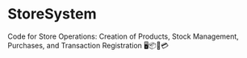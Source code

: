 # StoreSystem
Code for Store Operations: Creation of Products, Stock Management, Purchases, and Transaction Registration 🖥️📦🛒💳
